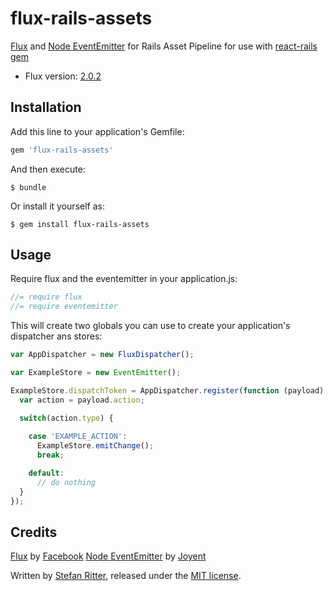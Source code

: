 # flux-rails-assets

[Flux](https://github.com/facebook/flux) and [Node EventEmitter](https://github.com/joyent/node) for Rails Asset Pipeline for use with [react-rails gem](https://github.com/reactjs/react-rails)

- Flux version: [2.0.2](https://github.com/facebook/flux/releases/tag/2.0.2)


## Installation

Add this line to your application's Gemfile:

  ```ruby
  gem 'flux-rails-assets'
  ```

And then execute:

    $ bundle

Or install it yourself as:

    $ gem install flux-rails-assets


## Usage

Require flux and the eventemitter in your application.js:

  ```js
  //= require flux
  //= require eventemitter
  ```

This will create two globals you can use to create your application's dispatcher ans stores:

  ```js
  var AppDispatcher = new FluxDispatcher();

  var ExampleStore = new EventEmitter();

  ExampleStore.dispatchToken = AppDispatcher.register(function (payload) {
    var action = payload.action;

    switch(action.type) {
      
      case 'EXAMPLE_ACTION':
        ExampleStore.emitChange();
        break;

      default:
        // do nothing
    }
  });

  ```


## Credits

[Flux](https://github.com/facebook/flux) by [Facebook](http://www.facebook.com)
[Node EventEmitter](https://github.com/joyent/node) by [Joyent](https://www.joyent.com/)

Written by [Stefan Ritter](https://github.com/stefanitter), released under the [MIT license](https://github.com/mariopeixoto/flux-rails/LICENSE).

